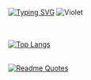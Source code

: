 <!--- 👋 Hi, I’m @Ftthreign
- 👀 I’m interested in Software and Hardware
- 🌱 I’m currently learning ////
- 💞️ I’m looking to collaborate on ...
- 📫 How to reach me ...-->
[![Typing SVG](https://readme-typing-svg.demolab.com?font=Fira+Code&duration=4000&pause=100&color=0FF71C&center=true&random=true&width=435&lines=My+name+is+Fadhil+Abdul+Fattah)](https://git.io/typing-svg)
![Violet](https://melinanimeland.files.wordpress.com/2018/07/ve_ep6-000.png?w=720)
<br>
<br>
<br>

<!---
Ftthreign/Ftthreign is a ✨ special ✨ repository because its `README.md` (this file) appears on your GitHub profile.
You can click the Preview link to take a look at your changes.
--->
<!--
<h1 align="center">Hi 👋, I'm Fadhil Abdul Fattah</h1>
<h3 align="center">A passionate frontend developer from Indonesia</h3>
--->

[![Top Langs](https://github-readme-stats.vercel.app/api/top-langs/?username=ftthreign&layout=compact&theme=tokyonight&langs_count=8)](https://github.com/Ftthreign)
<br>
<br>
<!--
[![Readme Card](https://github-readme-stats.vercel.app/api/pin/?username=ftthreign&repo=image-processing-python&theme=tokyonight)](https://github.com/Ftthreign/image-processing-python)
--->
[![Readme Quotes](https://quotes-github-readme.vercel.app/api?type=horizontal&theme=dark)](https://github.com/Ftthreign)
